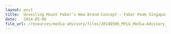 ```yaml
---
layout: post
title:  Unveiling Mount Faber’s New Brand Concept – Faber Peak Singapore
date:   2014-05-06
file_url: /resources/media-advisory/files/20140506_MFLG_Media-Advisory_Unveiling_Mount_Faber_new_Brand_Concept-Faber_Peak_Singapore.pdf
---
```

